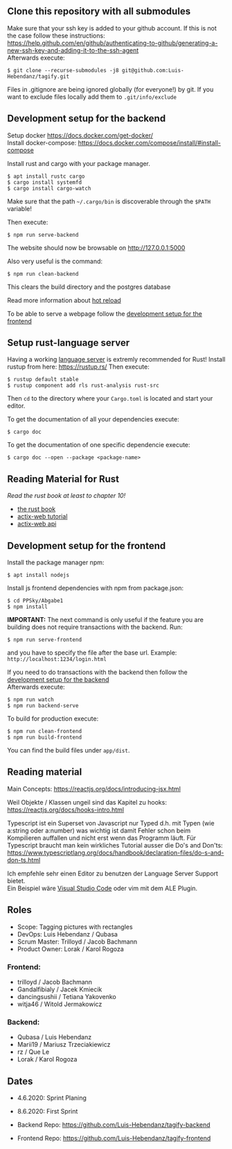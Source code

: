 
## Clone this repository with all submodules
Make sure that your ssh key is added to your github account.
If this is not the case follow these instructions: https://help.github.com/en/github/authenticating-to-github/generating-a-new-ssh-key-and-adding-it-to-the-ssh-agent  
Afterwards execute:
```
$ git clone --recurse-submodules -j8 git@github.com:Luis-Hebendanz/tagify.git
```
Files in .gitignore are being ignored globally (for everyone!) by git. If you want to exclude files locally add them to `.git/info/exclude`  


## Development setup for the backend
Setup docker https://docs.docker.com/get-docker/  
Install docker-compose: https://docs.docker.com/compose/install/#install-compose  

Install rust and cargo with your package manager.
```
$ apt install rustc cargo
$ cargo install systemfd
$ cargo install cargo-watch
```
Make sure that the path `~/.cargo/bin` is discoverable
through the `$PATH` variable!

Then execute:
```
$ npm run serve-backend
```
The website should now be browsable
on http://127.0.0.1:5000

Also very useful is the command:
```
$ npm run clean-backend
```
This clears the build directory and the postgres database

Read more information about [hot reload](https://actix.rs/docs/autoreload/)

To be able to serve a webpage follow the [development setup for the frontend](#development-setup-for-the-frontend)


## Setup rust-language server
Having a working [language server](https://en.wikipedia.org/wiki/Language_Server_Protocol) is extremly recommended for Rust!
Install rustup from here: https://rustup.rs/
Then execute:
```
$ rustup default stable
$ rustup component add rls rust-analysis rust-src
```
Then `cd` to the directory where your `Cargo.toml` is located
and start your editor.

To get the documentation of all your dependencies execute:
```
$ cargo doc
```
To get the documentation of one specific dependencie execute:
```
$ cargo doc --open --package <package-name>
```


## Reading Material for Rust
*Read the rust book at _least_ to chapter 10!*
* [the rust book](https://doc.rust-lang.org/stable/book/ch01-01-installation.html)
* [actix-web tutorial](https://actix.rs/docs/application/)
* [actix-web api](https://docs.rs/actix-web/2.0.0/actix_web/#modules)


## Development setup for the frontend
Install the package manager npm:
```
$ apt install nodejs
```
Install js frontend dependencies with npm from package.json:
```
$ cd PPSky/Abgabe1
$ npm install
```

**IMPORTANT:** The next command is only useful if the feature you are
building does not require transactions with the backend.
Run:
```
$ npm run serve-frontend
```
and you have to specify the file after the base url.
Example: `http://localhost:1234/login.html`

If you need to do transactions with the backend then follow the [development setup for the backend](#development-setup-for-the-backend)  
Afterwards execute:
```
$ npm run watch
$ npm run backend-serve
```

To build for production execute:
```
$ npm run clean-frontend
$ npm run build-frontend
```

You can find the build files under `app/dist`.

## Reading material
Main Concepts:
https://reactjs.org/docs/introducing-jsx.html

Weil Objekte / Klassen ungeil sind das Kapitel zu hooks:
https://reactjs.org/docs/hooks-intro.html

Typescript ist ein Superset von Javascript nur Typed d.h. mit Typen (wie a:string oder a:number) was
wichtig ist damit Fehler schon beim Kompilieren auffallen und nicht erst
wenn das Programm läuft.
Für Typescript braucht man kein wirkliches Tutorial ausser die Do's and Don'ts:  
https://www.typescriptlang.org/docs/handbook/declaration-files/do-s-and-don-ts.html

Ich empfehle sehr einen Editor zu benutzen der Language Server Support bietet.  
Ein Beispiel wäre [Visual Studio Code](https://code.visualstudio.com/) oder vim mit dem ALE Plugin.  


## Roles

* Scope: Tagging pictures with rectangles
* DevOps: Luis Hebendanz / Qubasa
* Scrum Master: Trilloyd / Jacob Bachmann
* Product Owner: Lorak / Karol Rogoza

### Frontend:
 * trilloyd / Jacob Bachmann
 * Gandalfibialy / Jacek Kmiecik
 * dancingsushii / Tetiana Yakovenko
 * witja46 / Witold Jermakowicz

### Backend:
 * Qubasa / Luis Hebendanz
 * Marii19 / Mariusz Trzeciakiewicz
 * rz / Que Le
 * Lorak / Karol Rogoza

## Dates
* 4.6.2020: Sprint Planing
* 8.6.2020: First Sprint

* Backend Repo:
 https://github.com/Luis-Hebendanz/tagify-backend
* Frontend Repo:
 https://github.com/Luis-Hebendanz/tagify-frontend
